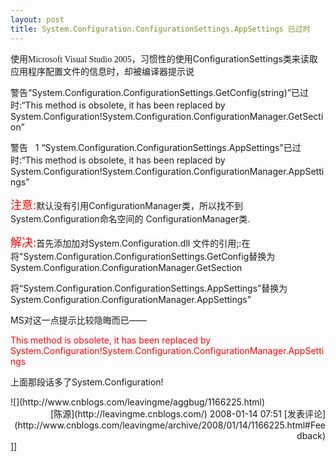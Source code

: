 ```yaml
---
layout: post
title: System.Configuration.ConfigurationSettings.AppSettings 已过时
---
```

<div class="date">使用<font face="Verdana">Microsoft Visual Studio 2005</font>，习惯性的使用ConfigurationSettings类来读取应用程序配置文件的信息时，却被编译器提示说</div>
<div class="cnt">

警告“System.Configuration.ConfigurationSettings.GetConfig(string)”已过时:“This method is obsolete, it has been replaced by System.Configuration!System.Configuration.ConfigurationManager.GetSection”

警告&nbsp;&nbsp; 1 “System.Configuration.ConfigurationSettings.AppSettings”已过时:“This method is obsolete, it has been replaced by System.Configuration!System.Configuration.ConfigurationManager.AppSettings” 

<font color="#ff0000" size="4">注意:</font>默认没有引用ConfigurationManager类，所以找不到System.Configuration命名空间的 ConfigurationManager类.

<font color="#ff0000" size="4">解决:</font>首先添加加对System.Configuration.dll 文件的引用;:在将"System.Configuration.ConfigurationSettings.GetConfig替换为System.Configuration.ConfigurationManager.GetSection

将“System.Configuration.ConfigurationSettings.AppSettings”替换为System.Configuration.ConfigurationManager.AppSettings” 

MS对这一点提示比较隐晦而已——

<font color="#ff0000">This method is obsolete, it has been replaced by System.Configuration!System.Configuration.ConfigurationManager.AppSettings</font>

上面那段话多了System.Configuration!

</div>
![](http://www.cnblogs.com/leavingme/aggbug/1166225.html)

<div align="right">[陈源](http://leavingme.cnblogs.com/) 2008-01-14 07:51 [发表评论](http://www.cnblogs.com/leavingme/archive/2008/01/14/1166225.html#Feedback)</div>]]